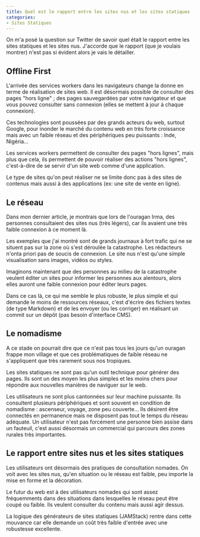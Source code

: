 ```yaml
---
title: Quel est le rapport entre les sites nus et les sites statiques
categories:
- Sites Statiques
---
```


On m'a posé la question sur Twitter de savoir quel était le rapport entre les sites statiques et les sites nus. J'accorde que le rapport (que je voulais montrer) n'est pas si évident alors je vais le détailler.

## Offline First

L'arrivée des services workers dans les navigateurs change la donne en terme de réalisation de sites web. Il est désormais possible de consulter des pages "hors ligne" ; des pages sauvegardées par votre navigateur et que vous pouvez consulter sans connexion (elles se mettent à jour à chaque connexion).

Ces technologies sont poussées par des grands acteurs du web, surtout Google, pour inonder le marché du contenu web en très forte croissance mais avec un faible réseau et des périphériques peu puissants : Inde, Nigéria…

Les services workers permettent de consulter des pages "hors lignes", mais plus que cela, ils permettent de pouvoir réaliser des actions "hors lignes", c'est-à-dire de se servir d'un site web comme d'une application.

Le type de sites qu'on peut réaliser ne se limite donc pas à des sites de contenus mais aussi à des applications (ex: une site de vente en ligne).

## Le réseau

Dans mon dernier article, je montrais que lors de l'ouragan Irma, des personnes consultaient des sites nus (très légers), car ils avaient une très faible connexion à ce moment là.

Les exemples que j'ai montré sont de grands journaux à fort trafic qui ne se situent pas sur la zone où s'est déroulée la catastrophe. Les rédacteurs n'onta priori pas de soucis de connexion. Le site nus n'est qu'une simple visualisation sans images, vidéos ou styles.

Imaginons maintenant que des personnes au milieu de la catastrophe veulent éditer un sites pour informer les personnes aux alentours, alors elles auront une faible connexion pour éditer leurs pages.

Dans ce cas là, ce qui me semble le plus robuste, le plus simple et qui demande le moins de ressources réseaux, c'est d'écrire des fichiers textes (de type Markdown) et de les envoyer (ou les corriger) en réalisant un commit sur un dépôt (pas besoin d'interface CMS).

## Le nomadisme

A ce stade on pourrait dire que ce n'est pas tous les jours qu'un ouragan frappe mon village et que ces problématiques de faible réseau ne s'appliquent que très rarement sous nos tropiques.

Les sites statiques ne sont pas qu'un outil technique pour générer des pages. Ils sont un des moyen les plus simples et les moins chers pour répondre aux nouvelles manières de naviguer sur le web.

Les utilisateurs ne sont plus cantonnées sur leur machine puissante. Ils consultent plusieurs périphériques et sont souvent en condition de nomadisme : ascenseur, voyage, zone peu couverte… Ils désirent être connectés en permanence mais ne disposent pas tout le temps du réseau adéquate. Un utilisateur n'est pas forcément une personne bien assise dans un fauteuil, c'est aussi désormais un commercial qui parcours des zones rurales très importantes.

## Le rapport entre sites nus et les sites statiques

Les utilisateurs ont désormais des pratiques de consultation nomades. On voit avec les sites nus, qu'en situation ou le réseau est faible, peu importe la mise en forme et la décoration.

Le futur du web est à des utilisateurs nomades qui sont assez fréquemments dans des situations dans lesquelles le réseau peut être coupé ou faible. Ils veulent consulter du contenu mais aussi agir dessus.

La logique des générateurs de sites statiques (JAMStack) rentre dans cette mouvance car elle demande un coût très faible d'entrée avec une robustesse excellente.

